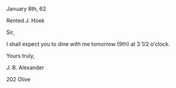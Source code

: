 January 8th, 62

Rented J. Hoek

Sir,

I shall expect you to dine with me tomorrow (9th) at 3 1/2 o'clock.

Yours truly,

J. B. Alexander

202 Olive